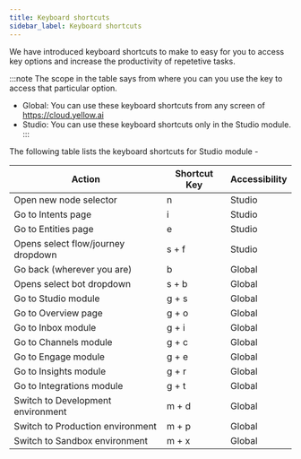 ```yaml
---
title: Keyboard shortcuts 
sidebar_label: Keyboard shortcuts
---
```


We have introduced keyboard shortcuts to make to easy for you to access key options and increase the productivity of repetetive tasks.

:::note
The scope in the table says from where you can you use the key to access that particular option.
* Global: You can use these keyboard shortcuts from any screen of https://cloud.yellow.ai
* Studio: You can use these keyboard shortcuts only in the Studio module.
:::

The following table lists the keyboard shortcuts for Studio module -

Action | Shortcut Key | Accessibility
------ | -------- | -----------
Open new node selector | n | Studio
Go to Intents page | i | Studio
Go to Entities page | e | Studio
Opens select flow/journey dropdown | s + f | Studio
Go back (wherever you are) | b | Global
Opens select bot dropdown | s + b| Global
Go to Studio module | g + s| Global
Go to Overview page | g + o| Global
Go to Inbox module | g + i| Global
Go to Channels module | g + c| Global
Go to Engage module | g + e| Global
Go to Insights module | g + r| Global
Go to Integrations module | g + t| Global
Switch to Development environment | m + d| Global
Switch to Production environment | m + p| Global
Switch to Sandbox environment | m + x| Global
